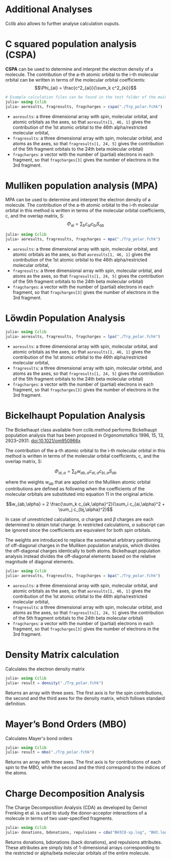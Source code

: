 # Additional Analyses

Cclib also allows to further analyse calculation ouputs.

# C squared population analysis (CSPA)
**CSPA** can be used to determine and interpret the electron density of a molecule. The contribution of the a-th atomic orbital to the i-th molecular orbital can be written in terms of the molecular orbital coefficients:
$$\Phi_{ai} = \frac{c^2_{ai}}{\sum_k c^2_{ki}}$$
```Julia
# Example calculation files can be found in the test folder of the main branch.
julia> using Cclib
julia> aoresults, fragresults, fragcharges = cspa("./Trp_polar.fchk")
```

* ``aoresults``: a three dimensional array with spin, molecular orbital, and atomic orbitals as the axes, so that ``aoresults[1, 46, 1]`` gives the contribution of the 1st atomic orbital to the 46th alpha/restricted molecular orbital,
* ``fragresults``: a three dimensional array with spin, molecular orbital, and atoms as the axes, so that ``fragresults[1, 24, 5]`` gives the contribution of the 5th fragment orbitals to the 24th beta molecular orbital)
* ``fragcharges``: a vector with the number of (partial) electrons in each fragment, so that ``fragcharges[3]`` gives the number of electrons in the 3rd fragment.

# Mulliken population analysis (MPA)
MPA can be used to determine and interpret the electron density of a molecule. The contribution of the a-th atomic orbital to the i-th molecular orbital in this method is written in terms of the molecular orbital coefficients, c, and the overlap matrix, S:
$$\Phi_{ai} = \sum_b c_{ai} c_{bi} S_{ab}$$
```Julia
julia> using Cclib
julia> aoresults, fragresults, fragcharges = mpa("./Trp_polar.fchk")
```

* ``aoresults``: a three dimensional array with spin, molecular orbital, and atomic orbitals as the axes, so that ``aoresults[1, 46, 1]`` gives the contribution of the 1st atomic orbital to the 46th alpha/restricted molecular orbital,
* ``fragresults``: a three dimensional array with spin, molecular orbital, and atoms as the axes, so that ``fragresults[1, 24, 5]`` gives the contribution of the 5th fragment orbitals to the 24th beta molecular orbital)
* ``fragcharges``: a vector with the number of (partial) electrons in each fragment, so that ``fragcharges[3]`` gives the number of electrons in the 3rd fragment.

# Löwdin Population Analysis
```Julia
julia> using Cclib
julia> aoresults, fragresults, fragcharges = lpa("./Trp_polar.fchk")
```

* ``aoresults``: a three dimensional array with spin, molecular orbital, and atomic orbitals as the axes, so that ``aoresults[1, 46, 1]`` gives the contribution of the 1st atomic orbital to the 46th alpha/restricted molecular orbital,
* ``fragresults``: a three dimensional array with spin, molecular orbital, and atoms as the axes, so that ``fragresults[1, 24, 5]`` gives the contribution of the 5th fragment orbitals to the 24th beta molecular orbital)
* ``fragcharges``: a vector with the number of (partial) electrons in each fragment, so that ``fragcharges[3]`` gives the number of electrons in the 3rd fragment.

# Bickelhaupt Population Analysis
The Bickelhaupt class available from cclib.method performs Bickelhaupt population analysis that has been proposed in *Organometallics* 1996, 15, 13, 2923–2931. [doi:10.1021/om950966x](https://pubs.acs.org/doi/abs/10.1021/om950966x)

The contribution of the a-th atomic orbital to the i-th molecular orbital in this method is written in terms of the molecular orbital coefficients, c, and the overlap matrix, S:

$$\Phi_{ai,\alpha} = \sum_b w_{ab,\alpha} c_{ai,\alpha} c_{bi,\alpha} S_{ab}$$

where the weights $w_{ab}$ that are applied on the Mulliken atomic orbital contributions are defined as following when the coefficients of the molecular orbitals are substituted into equation 11 in the original article.

$$w_{ab,\alpha} = 2 \frac{\sum_k c_{ak,\alpha}^2}{\sum_i c_{ai,\alpha}^2 + \sum_j c_{bj,\alpha}^2}$$

In case of unrestricted calculations, $\alpha$ charges and $\beta$ charges are each determined to obtain total charge. In restricted calculations, $\alpha$ subscript can be ignored since the coefficients are equivalent for both spin orbitals.

The weights are introduced to replace the somewhat arbitrary partitioning of off-diagonal charges in the Mulliken population analysis, which divides the off-diagonal charges identically to both atoms. Bickelhaupt population analysis instead divides the off-diagonal elements based on the relative magnitude of diagonal elements.
```Julia
julia> using Cclib
julia> aoresults, fragresults, fragcharges = bpa("./Trp_polar.fchk")
```
* ``aoresults``: a three dimensional array with spin, molecular orbital, and atomic orbitals as the axes, so that ``aoresults[1, 46, 1]`` gives the contribution of the 1st atomic orbital to the 46th alpha/restricted molecular orbital,
* ``fragresults``: a three dimensional array with spin, molecular orbital, and atoms as the axes, so that ``fragresults[1, 24, 5]`` gives the contribution of the 5th fragment orbitals to the 24th beta molecular orbital)
* ``fragcharges``: a vector with the number of (partial) electrons in each fragment, so that ``fragcharges[3]`` gives the number of electrons in the 3rd fragment.

# Density Matrix calculation
Calculates the electron density matrix
```Julia
julia> using Cclib
julia> result = density("./Trp_polar.fchk")
```
Returns an array with three axes. The first axis is for the spin contributions, the second and the third axes for the density matrix, which follows standard definition.
# Mayer’s Bond Orders (MBO)
Calculates Mayer's bond orders
```Julia
julia> using Cclib
julia> result = mbo("./Trp_polar.fchk")
```
Returns an array with three axes. The first axis is for contributions of each spin to the MBO, while the second and the third correspond to the indices of the atoms.
# Charge Decomposition Analysis
The Charge Decomposition Analysis (CDA) as developed by Gernot Frenking et al. is used to study the donor-acceptor interactions of a molecule in terms of two user-specified fragments.
```Julia
julia> using Cclib
julia> donations, bdonations, repulsions = cda("BH3CO-sp.log", "BH3.log", "CO.log")
```
Returns donations, bdonations (back donations), and repulsions attributes.
These attributes are simply lists of 1-dimensional arrays corresponding to the restricted or alpha/beta molecular orbitals of the entire molecule.

<!-- # Bader’s QTAIM -->
